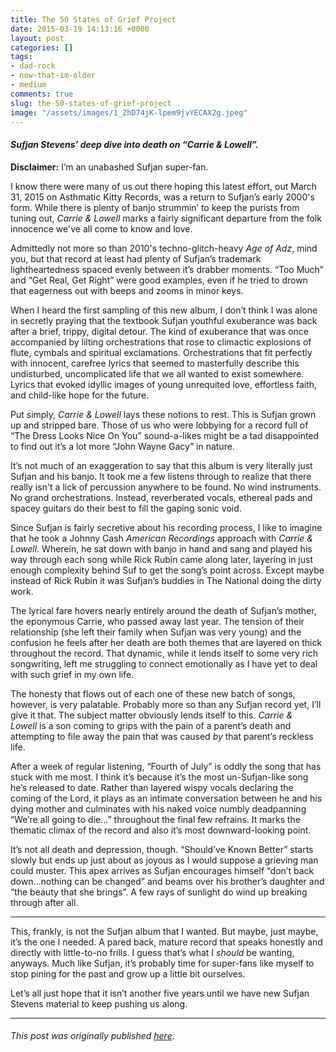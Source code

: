 ```yaml
---
title: The 50 States of Grief Project
date: 2015-03-19 14:13:16 +0000
layout: post
categories: []
tags:
- dad-rock
- now-that-im-older
- medium
comments: true
slug: the-50-states-of-grief-project
image: "/assets/images/1_ZhD74jK-lpem9jvYECAX2g.jpeg"
---
```


#### _Sufjan Stevens’ deep dive into death on “Carrie & Lowell”. <!-- break -->_

**Disclaimer:** I’m an unabashed Sufjan super-fan.

I know there were many of us out there hoping this latest effort, out March 31, 2015 on Asthmatic Kitty Records, was a return to Sufjan’s early 2000's form. While there is plenty of banjo strummin’ to keep the purists from tuning out, _Carrie & Lowell_ marks a fairly significant departure from the folk innocence we've all come to know and love.

Admittedly not more so than 2010's techno-glitch-heavy _Age of Adz_, mind you, but that record at least had plenty of Sufjan’s trademark lightheartedness spaced evenly between it’s drabber moments. “Too Much” and “Get Real, Get Right” were good examples, even if he tried to drown that eagerness out with beeps and zooms in minor keys.

When I heard the first sampling of this new album, I don’t think I was alone in secretly praying that the textbook Sufjan youthful exuberance was back after a brief, trippy, digital detour. The kind of exuberance that was once accompanied by lilting orchestrations that rose to climactic explosions of flute, cymbals and spiritual exclamations. Orchestrations that fit perfectly with innocent, carefree lyrics that seemed to masterfully describe this undisturbed, uncomplicated life that we all wanted to exist somewhere. Lyrics that evoked idyllic images of young unrequited love, effortless faith, and child-like hope for the future.

Put simply, _Carrie & Lowell_ lays these notions to rest. This is Sufjan grown up and stripped bare. Those of us who were lobbying for a record full of “The Dress Looks Nice On You” sound-a-likes might be a tad disappointed to find out it’s a lot more “John Wayne Gacy” in nature.

It’s not much of an exaggeration to say that this album is very literally just Sufjan and his banjo. It took me a few listens through to realize that there really isn't a lick of percussion anywhere to be found. No wind instruments. No grand orchestrations. Instead, reverberated vocals, ethereal pads and spacey guitars do their best to fill the gaping sonic void.

Since Sufjan is fairly secretive about his recording process, I like to imagine that he took a Johnny Cash _American Recordings_ approach with _Carrie & Lowell_. Wherein, he sat down with banjo in hand and sang and played his way through each song while Rick Rubin came along later, layering in just enough complexity behind Suf to get the song’s point across. Except maybe instead of Rick Rubin it was Sufjan’s buddies in The National doing the dirty work.

The lyrical fare hovers nearly entirely around the death of Sufjan’s mother, the eponymous Carrie, who passed away last year. The tension of their relationship (she left their family when Sufjan was very young) and the confusion he feels after her death are both themes that are layered on thick throughout the record. That dynamic, while it lends itself to some very rich songwriting, left me struggling to connect emotionally as I have yet to deal with such grief in my own life.

The honesty that flows out of each one of these new batch of songs, however, is very palatable. Probably more so than any Sufjan record yet, I’ll give it that. The subject matter obviously lends itself to this. _Carrie & Lowell_ is a son coming to grips with the pain of a parent’s death and attempting to file away the pain that was caused _by_ that parent’s reckless life.

After a week of regular listening, “Fourth of July” is oddly the song that has stuck with me most. I think it’s because it’s the most un-Sufjan-like song he’s released to date. Rather than layered wispy vocals declaring the coming of the Lord, it plays as an intimate conversation between he and his dying mother and culminates with his naked voice numbly deadpanning “We’re all going to die...” throughout the final few refrains. It marks the thematic climax of the record and also it’s most downward-looking point.

It’s not all death and depression, though. “Should’ve Known Better” starts slowly but ends up just about as joyous as I would suppose a grieving man could muster. This apex arrives as Sufjan encourages himself “don’t back down…nothing can be changed” and beams over his brother’s daughter and “the beauty that she brings”. A few rays of sunlight do wind up breaking through after all.

---

This, frankly, is not the Sufjan album that I wanted. But maybe, just maybe, it’s the one I needed. A pared back, mature record that speaks honestly and directly with little-to-no frills. I guess that’s what I _should_ be wanting, anyways. Much like Sufjan, it’s probably time for super-fans like myself to stop pining for the past and grow up a little bit ourselves.

Let’s all just hope that it isn’t another five years until we have new Sufjan Stevens material to keep pushing us along.

---

###### _This post was originally published_ [_here_](https://medium.com/@ryanstraits/the-50-states-of-grief-b8c798f3ca87)_._
